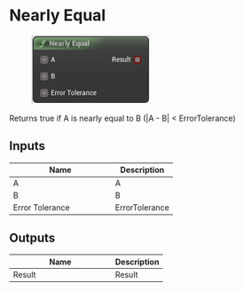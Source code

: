 # Nearly Equal

<div align="left" data-full-width="false">

<figure><img src="../../../../.gitbook/assets/Nearly_Equal.png" alt=""><figcaption></figcaption></figure>

</div>

Returns true if A is nearly equal to B (|A - B| < ErrorTolerance)

## Inputs

<table><thead><tr><th width="170">Name</th><th>Description</th></tr></thead><tbody><tr><td>A</td><td>A</td></tr><tr><td>B</td><td>B</td></tr><tr><td>Error Tolerance</td><td>ErrorTolerance</td></tr></tbody></table>

## Outputs

<table><thead><tr><th width="170">Name</th><th>Description</th></tr></thead><tbody><tr><td>Result</td><td>Result</td></tr></tbody></table>
